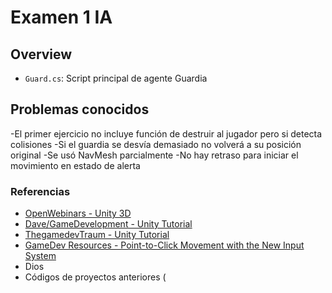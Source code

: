# Examen 1 IA



##  Overview

- `Guard.cs`: Script principal de agente Guardia

## Problemas conocidos
-El primer ejercicio no incluye función de destruir al jugador pero si detecta colisiones
-Si el guardia se desvía demasiado no volverá a su posición original 
-Se usó NavMesh parcialmente 
-No hay retraso para iniciar el movimiento en estado de alerta 

### Referencias

- [OpenWebinars - Unity 3D](https://www.youtube.com/watch?v=TLq_wSJVYys&ab_channel=OpenWebinars)
- [Dave/GameDevelopment - Unity Tutorial](https://www.youtube.com/watch?v=UjkSFoLxesw&ab_channel=Dave%2FGameDevelopment)
- [ThegamedevTraum - Unity Tutorial](https://www.youtube.com/watch?v=MtLCmBG_pYo&list=LL&index=1&ab_channel=ThegamedevTraum)
- [GameDev Resources - Point-to-Click Movement with the New Input System](https://gamedev-resources.com/point-to-click-movement-with-the-new-input-system-cinemachine/)
- Dios 
- Códigos de proyectos anteriores (

